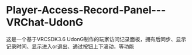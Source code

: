 # Player-Access-Record-Panel---VRChat-UdonG
这是一个基于VRCSDK3.6 UdonG制作的玩家访问记录面板，拥有后同步、显示记录时间、显示进入or退出、通过按钮上下滚动，等功能
